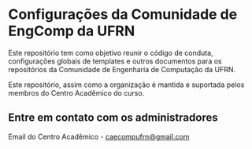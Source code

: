 # Configurações da Comunidade de EngComp da UFRN

Este repositório tem como objetivo reunir o código de conduta, configurações globais de templates e outros documentos para os repositórios da Comunidade de Engenharia de Computação da UFRN.

Este repositório, assim como a organização é mantida e suportada pelos membros do Centro Acadêmico do curso.

## Entre em contato com os administradores

Email do Centro Acadêmico - caecompufrn@gmail.com